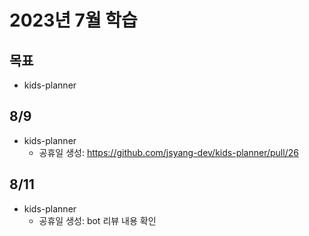 # 2023년 7월 학습

## 목표

- kids-planner

## 8/9

- kids-planner
  - 공휴일 생성: <https://github.com/jsyang-dev/kids-planner/pull/26>

## 8/11

- kids-planner
  - 공휴일 생성: bot 리뷰 내용 확인
  